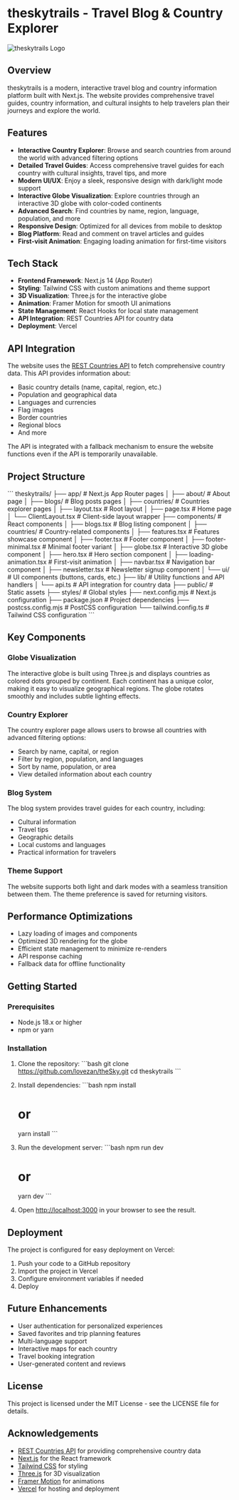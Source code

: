# theskytrails - Travel Blog & Country Explorer

![theskytrails Logo](https://example.com/logo.png)

## Overview

theskytrails is a modern, interactive travel blog and country information platform built with Next.js. The website provides comprehensive travel guides, country information, and cultural insights to help travelers plan their journeys and explore the world.

## Features

- **Interactive Country Explorer**: Browse and search countries from around the world with advanced filtering options
- **Detailed Travel Guides**: Access comprehensive travel guides for each country with cultural insights, travel tips, and more
- **Modern UI/UX**: Enjoy a sleek, responsive design with dark/light mode support
- **Interactive Globe Visualization**: Explore countries through an interactive 3D globe with color-coded continents
- **Advanced Search**: Find countries by name, region, language, population, and more
- **Responsive Design**: Optimized for all devices from mobile to desktop
- **Blog Platform**: Read and comment on travel articles and guides
- **First-visit Animation**: Engaging loading animation for first-time visitors

## Tech Stack

- **Frontend Framework**: Next.js 14 (App Router)
- **Styling**: Tailwind CSS with custom animations and theme support
- **3D Visualization**: Three.js for the interactive globe
- **Animation**: Framer Motion for smooth UI animations
- **State Management**: React Hooks for local state management
- **API Integration**: REST Countries API for country data
- **Deployment**: Vercel

## API Integration

The website uses the [REST Countries API](https://www.apicountries.com/countries) to fetch comprehensive country data. This API provides information about:

- Basic country details (name, capital, region, etc.)
- Population and geographical data
- Languages and currencies
- Flag images
- Border countries
- Regional blocs
- And more

The API is integrated with a fallback mechanism to ensure the website functions even if the API is temporarily unavailable.

## Project Structure

\`\`\`
theskytrails/
├── app/                    # Next.js App Router pages
│   ├── about/              # About page
│   ├── blogs/              # Blog posts pages
│   ├── countries/          # Countries explorer pages
│   ├── layout.tsx          # Root layout
│   ├── page.tsx            # Home page
│   └── ClientLayout.tsx    # Client-side layout wrapper
├── components/             # React components
│   ├── blogs.tsx           # Blog listing component
│   ├── countries/          # Country-related components
│   ├── features.tsx        # Features showcase component
│   ├── footer.tsx          # Footer component
│   ├── footer-minimal.tsx  # Minimal footer variant
│   ├── globe.tsx           # Interactive 3D globe component
│   ├── hero.tsx            # Hero section component
│   ├── loading-animation.tsx # First-visit animation
│   ├── navbar.tsx          # Navigation bar component
│   ├── newsletter.tsx      # Newsletter signup component
│   └── ui/                 # UI components (buttons, cards, etc.)
├── lib/                    # Utility functions and API handlers
│   └── api.ts              # API integration for country data
├── public/                 # Static assets
├── styles/                 # Global styles
├── next.config.mjs         # Next.js configuration
├── package.json            # Project dependencies
├── postcss.config.mjs      # PostCSS configuration
└── tailwind.config.ts      # Tailwind CSS configuration
\`\`\`

## Key Components

### Globe Visualization

The interactive globe is built using Three.js and displays countries as colored dots grouped by continent. Each continent has a unique color, making it easy to visualize geographical regions. The globe rotates smoothly and includes subtle lighting effects.

### Country Explorer

The country explorer page allows users to browse all countries with advanced filtering options:
- Search by name, capital, or region
- Filter by region, population, and languages
- Sort by name, population, or area
- View detailed information about each country

### Blog System

The blog system provides travel guides for each country, including:
- Cultural information
- Travel tips
- Geographic details
- Local customs and languages
- Practical information for travelers

### Theme Support

The website supports both light and dark modes with a seamless transition between them. The theme preference is saved for returning visitors.

## Performance Optimizations

- Lazy loading of images and components
- Optimized 3D rendering for the globe
- Efficient state management to minimize re-renders
- API response caching
- Fallback data for offline functionality

## Getting Started

### Prerequisites

- Node.js 18.x or higher
- npm or yarn

### Installation

1. Clone the repository:
   \`\`\`bash
   git clone https://github.com/lovezan/theSky.git
   cd theskytrails
   \`\`\`

2. Install dependencies:
   \`\`\`bash
   npm install
   # or
   yarn install
   \`\`\`

3. Run the development server:
   \`\`\`bash
   npm run dev
   # or
   yarn dev
   \`\`\`

4. Open [http://localhost:3000](http://localhost:3000) in your browser to see the result.

## Deployment

The project is configured for easy deployment on Vercel:

1. Push your code to a GitHub repository
2. Import the project in Vercel
3. Configure environment variables if needed
4. Deploy

## Future Enhancements

- User authentication for personalized experiences
- Saved favorites and trip planning features
- Multi-language support
- Interactive maps for each country
- Travel booking integration
- User-generated content and reviews

## License

This project is licensed under the MIT License - see the LICENSE file for details.

## Acknowledgements

- [REST Countries API](https://www.apicountries.com/countries) for providing comprehensive country data
- [Next.js](https://nextjs.org/) for the React framework
- [Tailwind CSS](https://tailwindcss.com/) for styling
- [Three.js](https://threejs.org/) for 3D visualization
- [Framer Motion](https://www.framer.com/motion/) for animations
- [Vercel](https://vercel.com/) for hosting and deployment
